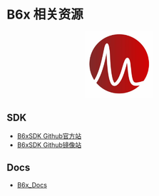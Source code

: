 # B6x 相关资源

<div align="center">
    <a href="http://xiao-man.com/">
        <img src="source/_images/xm_logo.png" alt="XM Logo" width="30%">
    </a>
</div>

## SDK

- [B6xSDK Github官方站](https://github.com/XIAOMANSDK/B6x)
- [B6xSDK Github镜像站](https://dgithub.xyz/XIAOMANSDK/B6x)

## Docs
- [B6x_Docs](https://bx-docs.readthedocs.io/)
